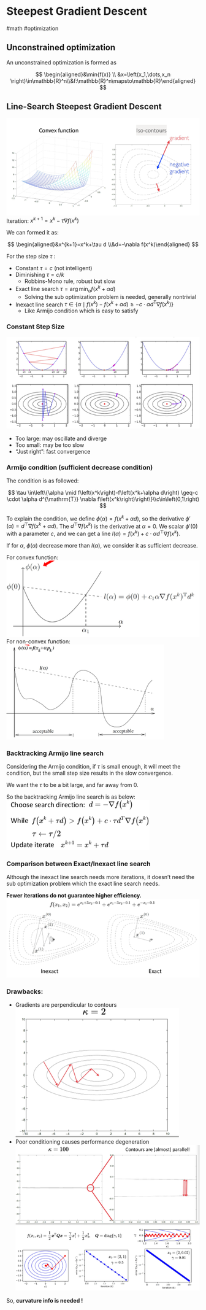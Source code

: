 # Steepest Gradient Descent

#math #optimization

## Unconstrained optimization

An unconstrained optimization is formed as 

$$
\begin{aligned}&\min{f(x)}  \\  &x=\left(x_1,\dots,x_n \right)\in\mathbb{R}^n\\&f:\mathbb{R}^n\mapsto\mathbb{R}\end{aligned}
$$

## Line-Search Steepest Gradient Descent
![](../Resources/gradient_descent_img_1.png)
Iteration: $x^{k+1}=x^{k}-\tau\nabla f(x^k)$

We can formed it as: 

$$
\begin{aligned}&x^{k+1}=x^k+\tau d
\\&d=-\nabla f(x^k)\end{aligned}
$$

For the step size $\tau$ :

- Constant                   $\tau=c$        (not intelligent)
- Diminishing               $\tau=c/k$
    - Robbins-Mono rule, robust but slow
- Exact line search      $\tau = \arg \min _\alpha f\left(x^k+\alpha d\right)$
    - Solving the sub optimization problem is needed, generally nontrivial
- Inexact line search   $\tau \in\left\{\alpha \mid f\left(x^k\right)-f\left(x^k+\alpha d\right) \geq-c \cdot \alpha d^{\mathrm{T}} \nabla f\left(x^k\right)\right\}$
    - Like Armijo condition which is easy to satisfy

### Constant Step Size
![](../Resources/gradient_descent_img_2.png)
- Too large: may oscillate and diverge
- Too small: may be too slow
- “Just right”: fast convergence

### Armijo condition (sufficient decrease condition)

The condition is as followed: 

$$
\tau \in\left\{\alpha \mid f\left(x^k\right)-f\left(x^k+\alpha d\right) \geq-c \cdot \alpha d^{\mathrm{T}} \nabla f\left(x^k\right)\right\}\\c\in\left(0,1\right)
$$

To explain the condition, we define $\phi(\alpha)=f(x^k+\alpha d)$, so the derivative $\phi'(\alpha)=d^\top \nabla f(x^k+\alpha d)$. The $d^\top\nabla f(x^k)$ is the derivative at $\alpha=0$. We scalar $\phi'(0)$ with a parameter $c$, and we can get a line  $l(\alpha)=f(x^k)+c\cdot\alpha d^\top\nabla f(x^k)$.

If for $\alpha$, $\phi(\alpha)$ decrease more than $l(\alpha)$, we consider it as sufficient decrease.

For convex function:
![](../Resources/gradient_descent_img_3.png)
For non-convex function:
![](../Resources/gradient_descent_img_4.png)
### Backtracking Armijo line search

Considering the Armijo condition, if $\tau$ is small enough, it will meet the condition, but the small step size results in the slow convergence.

We want the $\tau$ to be a bit large, and far away from $0$.

So the backtracking Armijo line search is as below:
![](../Resources/gradient_descent_img_5.png)
### Comparison between Exact/Inexact line search

 Although the inexact line search needs more iterations, it doesn’t need the sub optimization problem which the exact line search needs. 

**Fewer iterations do not guarantee higher efficiency.**
![](../Resources/gradient_descent_img_6.png)
### Drawbacks:

- Gradients are perpendicular to contours
![](../Resources/gradient_descent_img_7.png)
- Poor conditioning causes performance degeneration
![](../Resources/gradient_descent_img_8.png)
![](../Resources/gradient_descent_img_9.png)

So, **curvature info is needed !**
